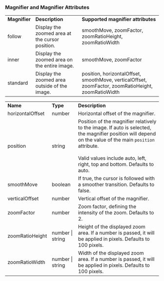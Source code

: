 ### Magnifier and Magnifier Attributes

|               |                                                 |                                                                                                     |
| ------------- | ----------------------------------------------- | --------------------------------------------------------------------------------------------------- |
| **Magnifier** | **Description**                                 | **Supported magnifier attributes**                                                                  |
| follow        | Display the zoomed area at the cursor position. | smoothMove, zoomFactor, zoomRatioHeight, zoomRatioWidth                                             |
| inner         | Display the zoomed area on the entire image.    | smoothMove, zoomFactor                                                                              |
| standard      | Display the zoomed area outside of the image.   | position, horizontalOffset, smoothMove, verticalOffset, zoomFactor, zoomRatioHeight, zoomRatioWidth |

|                  |                  |                                                                                                                                                                                                                                            |
| ---------------- | ---------------- | ------------------------------------------------------------------------------------------------------------------------------------------------------------------------------------------------------------------------------------------ |
| **Name**         | **Type**         | **Description**                                                                                                                                                                                                                            |
| horizontalOffset | number           | Horizontal offset of the magnifier.                                                                                                                                                                                                        |
| position         | string           | Position of the magnifier relatively to the image. If auto is selected, the magnifier position will depend on the value of the main `position` attribute.<br><br>Valid values include auto, left, right, top and bottom. Defaults to auto. |
| smoothMove       | boolean          | If true, the cursor is followed with a smoother transition. Defaults to false.                                                                                                                                                             |
| verticalOffset   | number           | Vertical offset of the magnifier.                                                                                                                                                                                                          |
| zoomFactor       | number           | Zoom factor, defining the intensity of the zoom. Defaults to 2.                                                                                                                                                                            |
| zoomRatioHeight  | number \| string | Height of the displayed zoom area. If a number is passed, it will be applied in pixels. Defaults to 100 pixels.                                                                                                                            |
| zoomRatioWidth   | number \| string | Width of the displayed zoom area. If a number is passed, it will be applied in pixels. Defaults to 100 pixels.                                                                                                                             |

